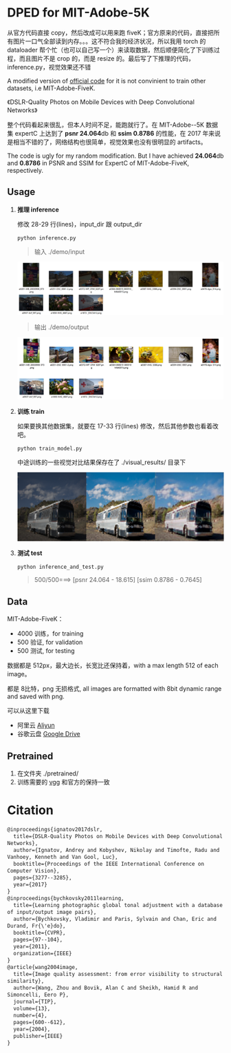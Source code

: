 # DPED for MIT-Adobe-5K

从官方代码直接 copy，然后改成可以用来跑 fiveK；官方原来的代码，直接把所有图片一口气全部读到内存。。。这不符合我的经济状况，所以我用 torch 的 dataloader 帮个忙（也可以自己写一个）来读取数据，然后顺便简化了下训练过程，而且图片不是 crop 的，而是 resize 的。最后写了下推理的代码，inference.py，视觉效果还不错

A modified version of [official code](https://github.com/aiff22/DPED) for it is not convinient to train other datasets, i.e MIT-Adobe-FiveK.

《DSLR-Quality Photos on Mobile Devices with Deep Convolutional Networks》

整个代码看起来很乱，但本人时间不足，能跑就行了。在 MIT-Adobe--5K  数据集 expertC  上达到了 **psnr 24.064**db 和 **ssim 0.8786** 的性能，在 2017 年来说是相当不错的了，网络结构也很简单，视觉效果也没有很明显的 artifacts。

The code is ugly for my random modification. But I have achieved **24.064**db  and **0.8786** in PSNR and SSIM for ExpertC of MIT-Adobe-FiveK, respectively.



## Usage

1. **推理 inference** 

   修改 28-29 行(lines)，input_dir 跟 output_dir

   ```shell
   python inference.py
   ```

   > 输入  ./demo/input

   ![](./demo/inputs.png)

   > 输出  ./demo/output

   ![](./demo/outputs.png)

2. **训练 train**

   如果要换其他数据集，就要在 17-33 行(lines) 修改，然后其他参数也看着改吧。

   ```shell
   python train_model.py
   ```

   中途训练的一些视觉对比结果保存在了 ./visual_results/ 目录下

   <img src="./visual_results/iteration_18000.png" style="zoom:200%;" />

3. **测试 test**

   ```shell
   python inference_and_test.py
   ```

   > 500/500===> [psnr 24.064 - 18.615] [ssim 0.8786 - 0.7645]



## Data

MIT-Adobe-FiveK：

- 4000 训练，for training
- 500    验证,  for validation
- 500    测试,  for testing

数据都是 512px，最大边长，长宽比还保持着，with a max length 512 of each image。

都是 8比特，png 无损格式, all images are formatted with 8bit dynamic range and saved with png.

可以从这里下载

- 阿里云     [Aliyun](https://www.aliyundrive.com/s/99kNhj7vLhn)
- 谷歌云盘 [Google Drive](https://drive.google.com/file/d/1pSdSND1LNumdZjyEaZIj5A-iZdyyxfia/view?usp=sharing)



## Pretrained

1. 在文件夹 ./pretrained/
2. 训练需要的 [vgg](https://drive.google.com/file/d/17ZHo9xXjnqc8he38cp1F2DKtmAhezC8C/view?usp=sharing) 和官方的保持一致



# Citation

```
@inproceedings{ignatov2017dslr,
  title={DSLR-Quality Photos on Mobile Devices with Deep Convolutional Networks},
  author={Ignatov, Andrey and Kobyshev, Nikolay and Timofte, Radu and Vanhoey, Kenneth and Van Gool, Luc},
  booktitle={Proceedings of the IEEE International Conference on Computer Vision},
  pages={3277--3285},
  year={2017}
}
@inproceedings{bychkovsky2011learning,
  title={Learning photographic global tonal adjustment with a database of input/output image pairs},
  author={Bychkovsky, Vladimir and Paris, Sylvain and Chan, Eric and Durand, Fr{\'e}do},
  booktitle={CVPR},
  pages={97--104},
  year={2011},
  organization={IEEE}
}
@article{wang2004image,
  title={Image quality assessment: from error visibility to structural similarity},
  author={Wang, Zhou and Bovik, Alan C and Sheikh, Hamid R and Simoncelli, Eero P},
  journal={TIP},
  volume={13},
  number={4},
  pages={600--612},
  year={2004},
  publisher={IEEE}
}
```

